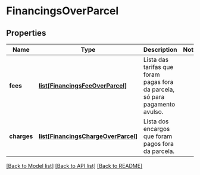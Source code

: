 # FinancingsOverParcel

## Properties
Name | Type | Description | Notes
------------ | ------------- | ------------- | -------------
**fees** | [**list[FinancingsFeeOverParcel]**](FinancingsFeeOverParcel.md) | Lista das tarifas que foram pagas fora da parcela, só para pagamento avulso. | 
**charges** | [**list[FinancingsChargeOverParcel]**](FinancingsChargeOverParcel.md) | Lista dos encargos que foram pagos fora da parcela. | 

[[Back to Model list]](../README.md#documentation-for-models) [[Back to API list]](../README.md#documentation-for-api-endpoints) [[Back to README]](../README.md)

